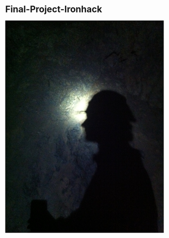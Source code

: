 # Final-Project-Ironhack

![Image](https://github.com/DiegoMerello/Final-Project-Ironhack/blob/main/13087044_10153729073778843_5327092085042004875_o.jpg)


